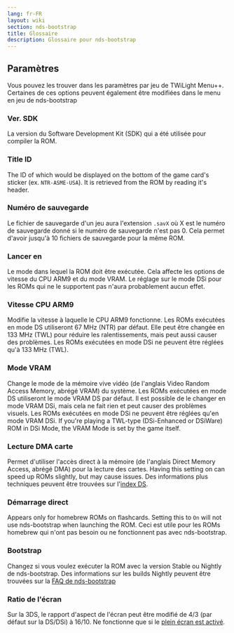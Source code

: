 ```yaml
---
lang: fr-FR
layout: wiki
section: nds-bootstrap
title: Glossaire
description: Glossaire pour nds-bootstrap
---
```


## Paramètres
Vous pouvez les trouver dans les paramètres par jeu de TWiLight Menu++. Certaines de ces options peuvent également être modifiées dans le menu en jeu de nds-bootstrap

### Ver. SDK
La version du Software Development Kit (SDK) qui a été utilisée pour compiler la ROM.

### Title ID
The ID of which would be displayed on the bottom of the game card's sticker (ex. `NTR-ASME-USA`). It is retrieved from the ROM by reading it's header.

### Numéro de sauvegarde
Le fichier de sauvegarde d'un jeu aura l'extension `.savX` où X est le numéro de sauvegarde donné si le numéro de sauvegarde n'est pas 0. Cela permet d'avoir jusqu'à 10 fichiers de sauvegarde pour la même ROM.

### Lancer en
Le mode dans lequel la ROM doit être exécutée. Cela affecte les options de vitesse du CPU ARM9 et du mode VRAM. Le réglage sur le mode DSi pour les ROMs qui ne le supportent pas n'aura probablement aucun effet.

### Vitesse CPU ARM9
Modifie la vitesse à laquelle le CPU ARM9 fonctionne. Les ROMs exécutées en mode DS utiliseront 67 MHz (NTR) par défaut. Elle peut être changée en 133 MHz (TWL) pour réduire les ralentissements, mais peut aussi causer des problèmes. Les ROMs exécutées en mode DSi ne peuvent être réglées qu'à 133 MHz (TWL).

### Mode VRAM
Change le mode de la mémoire vive vidéo (de l'anglais Video Random Access Memory, abrégé VRAM) du système. Les ROMs exécutées en mode DS utiliseront le mode VRAM DS par défaut. Il est possible de le changer en mode VRAM DSi, mais cela ne fait rien et peut causer des problèmes visuels. Les ROMs exécutées en mode DSi ne peuvent être réglées qu'en mode VRAM DSi. If you're playing a TWL-type (DSi-Enhanced or DSiWare) ROM in DSi Mode, the VRAM Mode is set by the game itself.

### Lecture DMA carte
Permet d'utiliser l'accès direct à la mémoire (de l'anglais Direct Memory Access, abrégé DMA) pour la lecture des cartes. Having this setting on can speed up ROMs slightly, but may cause issues. Des informations plus techniques peuvent être trouvées sur l'[index DS](https://wiki.ds-homebrew.com/fr-FR/ds-index/retail-roms#lecture-dma-de-la-carte).

### Démarrage direct
Appears only for homebrew ROMs on flashcards. Setting this to `On` will not use nds-bootstrap when launching the ROM. Ceci est utile pour les ROMs homebrew qui n'ont pas besoin ou ne fonctionnent pas avec nds-bootstrap.

### Bootstrap
Changez si vous voulez exécuter la ROM avec la version Stable ou Nightly de nds-bootstrap. Des informations sur les builds Nightly peuvent être trouvées sur la [FAQ de nds-bootstrap](https://wiki.ds-homebrew.com/fr-FR/nds-bootstrap/faq?faq=quest-ce-quun-nightly-et-ou-puis-je-lobtenir)

### Ratio de l'écran
Sur la 3DS, le rapport d'aspect de l'écran peut être modifié de 4/3 (par défaut sur la DS/DSi) à 16/10. Ne fonctionne que si le [plein écran est activé](https://wiki.ds-homebrew.com/fr-FR/twilightmenu/playing-in-widescreen).
